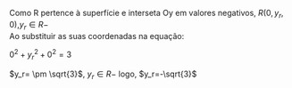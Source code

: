 Como R pertence à superfície e interseta Oy em valores negativos, $R(0,y_r,0)$,$y_r \in R-$\
Ao substituir as suas coordenadas na equação:

$0^2+{y_r}^2+0^2=3$

$y_r= \pm \sqrt{3}$, $y_r \in R-$ logo, $y_r=-\sqrt{3}$
